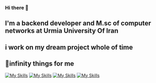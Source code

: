 ### Hi there 👋
## I'm a backend developer and M.sc of computer networks at Urmia University Of Iran
## i work on my dream project whole of time

<!-- <img src="https://komarev.com/ghpvc/?username=milwad-dev" alt=milwad-dev /> 
[![Linkedin Badge](https://img.shields.io/badge/-Milwad%20Dev-0072b1?style=flat&logo=Linkedin&logoColor=white&link=https://www.linkedin.com/in/milwad-khosravi-26a355230/)](https://www.linkedin.com/in/milwad-khosravi-26a355230/)
[![Gmail Badge](https://img.shields.io/badge/-milwad.dev@gmail.com-c14438?style=flat&logo=Gmail&logoColor=white&link=mailto:milwad.dev@gmail.com)](mailto:milwad.dev@gmail.com)
[![Telegram Badge](https://img.shields.io/badge/-Telegram-blue?style=flat&logo=telegram&logoColor=white&link=https://t.me/milwad84dev/)](https://t.me/milwad84dev/)

<strong>
 I had an account before and now it is deactivated and this is my main account !
https://github.com/miladev-ent
 </strong>
 -->
<!-- <p align="center">
  <a href="https://skillicons.dev">
    <img src="https://skillicons.dev/icons?i=git,kubernetes,docker,c,vim" />
  </a>
</p> -->

## 💜infinity things for me
[![My Skills](https://skillicons.dev/icons?i=html,css,javascript,alpinejs,nodejs,bootstrap,tailwindcss&perline=7)](https://skillicons.dev)
[![My Skills](https://skillicons.dev/icons?i=php,mysql,python&perline=3)](https://skillicons.dev)
[![My Skills](https://skillicons.dev/icons?i=laravel,vscode&perline=2)](https://skillicons.dev)
[![My Skills](https://skillicons.dev/icons?i=git,github,instagram,linkedin,twitter,discord&perline=6)](https://skillicons.dev)

<!--
**moham7dreza/moham7dreza** is a ✨ _special_ ✨ repository because its `README.md` (this file) appears on your GitHub profile.

Here are some ideas to get you started:

- 🔭 I’m currently working on ...
- 🌱 I’m currently learning ...
- 👯 I’m looking to collaborate on ...
- 🤔 I’m looking for help with ...
- 💬 Ask me about ...
- 📫 How to reach me: ...
- 😄 Pronouns: ...
- ⚡ Fun fact: ...
-->

